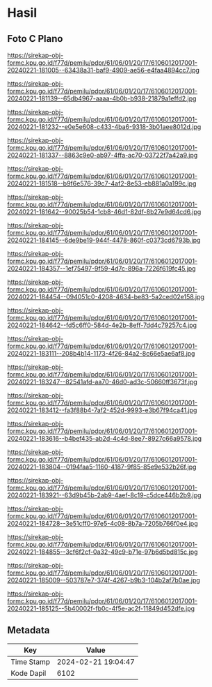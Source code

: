 # Hasil

## Foto C Plano

https://sirekap-obj-formc.kpu.go.id/f77d/pemilu/pdpr/61/06/01/20/17/6106012017001-20240221-181005--63438a31-baf9-4909-ae56-e4faa4894cc7.jpg

https://sirekap-obj-formc.kpu.go.id/f77d/pemilu/pdpr/61/06/01/20/17/6106012017001-20240221-181139--65db4967-aaaa-4b0b-b938-21879a1effd2.jpg

https://sirekap-obj-formc.kpu.go.id/f77d/pemilu/pdpr/61/06/01/20/17/6106012017001-20240221-181232--e0e5e608-c433-4ba6-9318-3b01aee8012d.jpg

https://sirekap-obj-formc.kpu.go.id/f77d/pemilu/pdpr/61/06/01/20/17/6106012017001-20240221-181337--8863c9e0-ab97-4ffa-ac70-03722f7a42a9.jpg

https://sirekap-obj-formc.kpu.go.id/f77d/pemilu/pdpr/61/06/01/20/17/6106012017001-20240221-181518--b9f6e576-39c7-4af2-8e53-eb881a0a199c.jpg

https://sirekap-obj-formc.kpu.go.id/f77d/pemilu/pdpr/61/06/01/20/17/6106012017001-20240221-181642--90025b54-1cb8-46d1-82df-8b27e9d64cd6.jpg

https://sirekap-obj-formc.kpu.go.id/f77d/pemilu/pdpr/61/06/01/20/17/6106012017001-20240221-184145--6de9be19-944f-4478-860f-c0373cd6793b.jpg

https://sirekap-obj-formc.kpu.go.id/f77d/pemilu/pdpr/61/06/01/20/17/6106012017001-20240221-184357--1ef75497-9f59-4d7c-896a-7226f619fc45.jpg

https://sirekap-obj-formc.kpu.go.id/f77d/pemilu/pdpr/61/06/01/20/17/6106012017001-20240221-184454--094051c0-4208-4634-be83-5a2ced02e158.jpg

https://sirekap-obj-formc.kpu.go.id/f77d/pemilu/pdpr/61/06/01/20/17/6106012017001-20240221-184642--fd5c6ff0-584d-4e2b-8eff-7dd4c79257c4.jpg

https://sirekap-obj-formc.kpu.go.id/f77d/pemilu/pdpr/61/06/01/20/17/6106012017001-20240221-183111--208b4b14-1173-4f26-84a2-8c66e5ae6af8.jpg

https://sirekap-obj-formc.kpu.go.id/f77d/pemilu/pdpr/61/06/01/20/17/6106012017001-20240221-183247--82541afd-aa70-46d0-ad3c-50660ff3673f.jpg

https://sirekap-obj-formc.kpu.go.id/f77d/pemilu/pdpr/61/06/01/20/17/6106012017001-20240221-183412--fa3f88b4-7af2-452d-9993-e3b67f94ca41.jpg

https://sirekap-obj-formc.kpu.go.id/f77d/pemilu/pdpr/61/06/01/20/17/6106012017001-20240221-183616--b4bef435-ab2d-4c4d-8ee7-8927c66a9578.jpg

https://sirekap-obj-formc.kpu.go.id/f77d/pemilu/pdpr/61/06/01/20/17/6106012017001-20240221-183804--0194faa5-1160-4187-9f85-85e9e532b26f.jpg

https://sirekap-obj-formc.kpu.go.id/f77d/pemilu/pdpr/61/06/01/20/17/6106012017001-20240221-183921--63d9b45b-2ab9-4aef-8c19-c5dce446b2b9.jpg

https://sirekap-obj-formc.kpu.go.id/f77d/pemilu/pdpr/61/06/01/20/17/6106012017001-20240221-184728--3e51cff0-97e5-4c08-8b7a-7205b766f0e4.jpg

https://sirekap-obj-formc.kpu.go.id/f77d/pemilu/pdpr/61/06/01/20/17/6106012017001-20240221-184855--3cf6f2cf-0a32-49c9-b71e-97b6d5bd815c.jpg

https://sirekap-obj-formc.kpu.go.id/f77d/pemilu/pdpr/61/06/01/20/17/6106012017001-20240221-185009--503787e7-374f-4267-b9b3-104b2af7b0ae.jpg

https://sirekap-obj-formc.kpu.go.id/f77d/pemilu/pdpr/61/06/01/20/17/6106012017001-20240221-185125--5b40002f-fb0c-4f5e-ac2f-11849d452dfe.jpg


## Metadata

| Key        | Value               |
| ---------- | ------------------- |
| Time Stamp | 2024-02-21 19:04:47 |
| Kode Dapil | 6102                |



